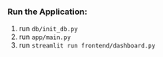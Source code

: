 ### Run the Application:
1. run `db/init_db.py`
2. run `app/main.py`
3. run `streamlit run frontend/dashboard.py`
